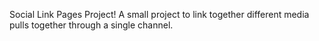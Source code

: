 Social Link Pages Project!
A small project to link together different media pulls together through a single channel.

